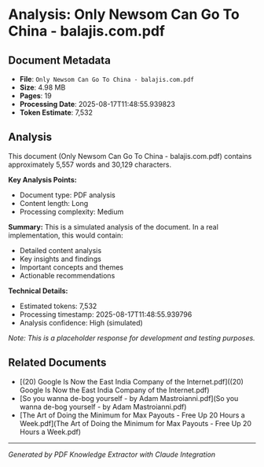 # Analysis: Only Newsom Can Go To China - balajis.com.pdf

## Document Metadata
- **File**: `Only Newsom Can Go To China - balajis.com.pdf`
- **Size**: 4.98 MB
- **Pages**: 19
- **Processing Date**: 2025-08-17T11:48:55.939823
- **Token Estimate**: 7,532

## Analysis

This document (Only Newsom Can Go To China - balajis.com.pdf) contains approximately 5,557 words and 30,129 characters.

**Key Analysis Points:**
- Document type: PDF analysis
- Content length: Long
- Processing complexity: Medium

**Summary:**
This is a simulated analysis of the document. In a real implementation, this would contain:
- Detailed content analysis
- Key insights and findings
- Important concepts and themes
- Actionable recommendations

**Technical Details:**
- Estimated tokens: 7,532
- Processing timestamp: 2025-08-17T11:48:55.939796
- Analysis confidence: High (simulated)

*Note: This is a placeholder response for development and testing purposes.*

## Related Documents

- [(20) Google Is Now the East India Company of the Internet.pdf]((20) Google Is Now the East India Company of the Internet.pdf)
- [So you wanna de-bog yourself - by Adam Mastroianni.pdf](So you wanna de-bog yourself - by Adam Mastroianni.pdf)
- [The Art of Doing the Minimum for Max Payouts - Free Up 20 Hours a Week.pdf](The Art of Doing the Minimum for Max Payouts - Free Up 20 Hours a Week.pdf)

---
*Generated by PDF Knowledge Extractor with Claude Integration*